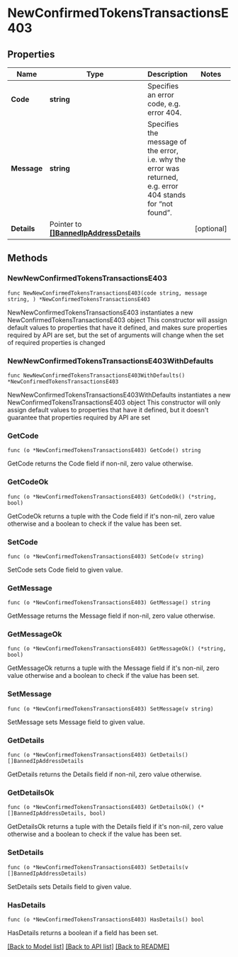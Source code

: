 # NewConfirmedTokensTransactionsE403

## Properties

Name | Type | Description | Notes
------------ | ------------- | ------------- | -------------
**Code** | **string** | Specifies an error code, e.g. error 404. | 
**Message** | **string** | Specifies the message of the error, i.e. why the error was returned, e.g. error 404 stands for “not found”. | 
**Details** | Pointer to [**[]BannedIpAddressDetails**](BannedIpAddressDetails.md) |  | [optional] 

## Methods

### NewNewConfirmedTokensTransactionsE403

`func NewNewConfirmedTokensTransactionsE403(code string, message string, ) *NewConfirmedTokensTransactionsE403`

NewNewConfirmedTokensTransactionsE403 instantiates a new NewConfirmedTokensTransactionsE403 object
This constructor will assign default values to properties that have it defined,
and makes sure properties required by API are set, but the set of arguments
will change when the set of required properties is changed

### NewNewConfirmedTokensTransactionsE403WithDefaults

`func NewNewConfirmedTokensTransactionsE403WithDefaults() *NewConfirmedTokensTransactionsE403`

NewNewConfirmedTokensTransactionsE403WithDefaults instantiates a new NewConfirmedTokensTransactionsE403 object
This constructor will only assign default values to properties that have it defined,
but it doesn't guarantee that properties required by API are set

### GetCode

`func (o *NewConfirmedTokensTransactionsE403) GetCode() string`

GetCode returns the Code field if non-nil, zero value otherwise.

### GetCodeOk

`func (o *NewConfirmedTokensTransactionsE403) GetCodeOk() (*string, bool)`

GetCodeOk returns a tuple with the Code field if it's non-nil, zero value otherwise
and a boolean to check if the value has been set.

### SetCode

`func (o *NewConfirmedTokensTransactionsE403) SetCode(v string)`

SetCode sets Code field to given value.


### GetMessage

`func (o *NewConfirmedTokensTransactionsE403) GetMessage() string`

GetMessage returns the Message field if non-nil, zero value otherwise.

### GetMessageOk

`func (o *NewConfirmedTokensTransactionsE403) GetMessageOk() (*string, bool)`

GetMessageOk returns a tuple with the Message field if it's non-nil, zero value otherwise
and a boolean to check if the value has been set.

### SetMessage

`func (o *NewConfirmedTokensTransactionsE403) SetMessage(v string)`

SetMessage sets Message field to given value.


### GetDetails

`func (o *NewConfirmedTokensTransactionsE403) GetDetails() []BannedIpAddressDetails`

GetDetails returns the Details field if non-nil, zero value otherwise.

### GetDetailsOk

`func (o *NewConfirmedTokensTransactionsE403) GetDetailsOk() (*[]BannedIpAddressDetails, bool)`

GetDetailsOk returns a tuple with the Details field if it's non-nil, zero value otherwise
and a boolean to check if the value has been set.

### SetDetails

`func (o *NewConfirmedTokensTransactionsE403) SetDetails(v []BannedIpAddressDetails)`

SetDetails sets Details field to given value.

### HasDetails

`func (o *NewConfirmedTokensTransactionsE403) HasDetails() bool`

HasDetails returns a boolean if a field has been set.


[[Back to Model list]](../README.md#documentation-for-models) [[Back to API list]](../README.md#documentation-for-api-endpoints) [[Back to README]](../README.md)


